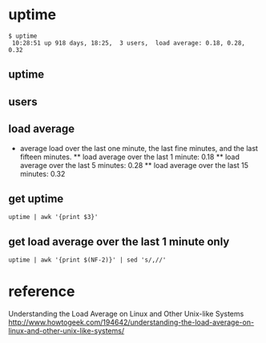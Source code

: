 # uptime
```
$ uptime
 10:28:51 up 918 days, 18:25,  3 users,  load average: 0.18, 0.28, 0.32
```
## uptime

## users

## load average
* average load over the last one minute, the last fine minutes, and the last fifteen minutes.
** load average over the last 1 minute: 0.18
** load average over the last 5 minutes: 0.28
** load average over the last 15 minutes: 0.32

## get uptime
```
uptime | awk '{print $3}'
```

## get load average over the last 1 minute only
```
uptime | awk '{print $(NF-2)}' | sed 's/,//'
```

# reference
Understanding the Load Average on Linux and Other Unix-like Systems
http://www.howtogeek.com/194642/understanding-the-load-average-on-linux-and-other-unix-like-systems/